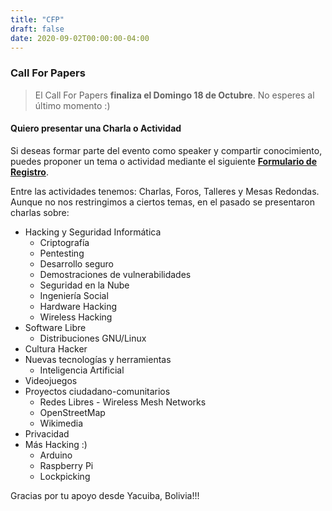 ```yaml
---
title: "CFP"
draft: false
date: 2020-09-02T00:00:00-04:00
---
```

### Call For Papers

> El Call For Papers **finaliza el Domingo 18 de Octubre**. No esperes al último momento :)

#### Quiero presentar una Charla o Actividad
Si deseas formar parte del evento como speaker y compartir conocimiento, puedes proponer un tema o actividad mediante el siguiente [**Formulario de Registro**](https://www.cognitoforms.com/HackmeetingBolivia/callforpapershackmeeting0x7e4).


Entre las actividades tenemos: Charlas, Foros, Talleres y Mesas Redondas. Aunque no nos restringimos a ciertos temas, en el pasado se presentaron charlas sobre:

* Hacking y Seguridad Informática
  * Criptografía
  * Pentesting
  * Desarrollo seguro
  * Demostraciones de vulnerabilidades
  * Seguridad en la Nube
  * Ingeniería Social
  * Hardware Hacking
  * Wireless Hacking
* Software Libre
  * Distribuciones GNU/Linux
* Cultura Hacker
* Nuevas tecnologías y herramientas
  * Inteligencia Artificial
* Videojuegos
* Proyectos ciudadano-comunitarios
  * Redes Libres - Wireless Mesh Networks
  * OpenStreetMap
  * Wikimedia
* Privacidad
* Más Hacking :)
  * Arduino
  * Raspberry Pi
  * Lockpicking

Gracias por tu apoyo desde Yacuiba, Bolivia!!!
